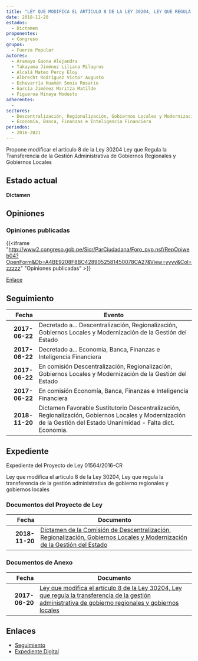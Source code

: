 ```yaml
---
title: "LEY QUE MODIFICA EL ARTÍCULO 8 DE LA LEY 30204, LEY QUE REGULA LA TRANSFERENCIA DE LA GESTIÓN ADMINISTRATIVA DE GOBIERNOS REGIONALES Y GOBIERNOS LOCALES"
date: 2018-11-20
estados: 
  - Dictamen
proponentes: 
  - Congreso
grupos: 
  - Fuerza Popular
autores: 
  - Aramayo Gaona Alejandra
  - Takayama Jiménez Liliana Milagros
  - Alcalá Mateo Percy Eloy
  - Albrecht Rodríguez Víctor Augusto
  - Echevarría Huamán Sonia Rosario
  - García Jiménez Maritza Matilde
  - Figueroa Minaya Modesto
adherentes: 
  - 
sectores: 
  - Descentralización, Regionalización, Gobiernos Locales y Modernización de la Gestión del Estado
  - Economía, Banca, Finanzas e Inteligencia Financiera
periodos: 
  - 2016-2021
---
```


Propone modificar el artículo 8 de la Ley 30204 Ley que Regula la Transferencia de la Gestión Administrativa de Gobiernos Regionales y Gobiernos Locales


## Estado actual

**Dictamen**

## Opiniones

### Opiniones publicadas

{{<iframe "http://www2.congreso.gob.pe/Sicr/ParCiudadana/Foro_pvp.nsf/RepOpiweb04?OpenForm&Db=A4BE9208F8BC4289052581450078CA27&View=yyyy&Col=zzzzz" "Opiniones publicadas" >}}

[Enlace](http://www2.congreso.gob.pe/Sicr/ParCiudadana/Foro_pvp.nsf/RepOpiweb04?OpenForm&Db=A4BE9208F8BC4289052581450078CA27&View=yyyy&Col=zzzzz)

## Seguimiento

| Fecha | Evento |
|------:|--------|
| **2017-06-22** | Decretado a... Descentralización, Regionalización, Gobiernos Locales y Modernización de la Gestión del Estado|
| **2017-06-22** | Decretado a... Economía, Banca, Finanzas e Inteligencia Financiera|
| **2017-06-22** | En comisión Descentralización, Regionalización, Gobiernos Locales y Modernización de la Gestión del Estado|
| **2017-06-22** | En comisión Economía, Banca, Finanzas e Inteligencia Financiera|
| **2018-11-20** | Dictamen Favorable Sustitutorio Descentralización, Regionalización, Gobiernos Locales y Modernización de la Gestión del Estado Unanimidad - Falta dict. Economia.|


## Expediente

Expediente del Proyecto de Ley 01564/2016-CR

Ley que modifica el artículo 8 de la Ley 30204, Ley que regula la transferencia de la gestión administrativa de gobierno regionales y gobiernos locales


### Documentos del Proyecto de Ley

| Fecha | Documento |
|------:|--------|
| **2018-11-20** | [Dictamen de la Comisión de Descentralización, Regionalización, Gobiernos Locales y Modernización de la Gestión del Estado](http://www.leyes.congreso.gob.pe/Documentos/2016_2021/Dictamenes/Proyectos_de_Ley/01564DC08MAY20181120.pdf) |

### Documentos de Anexo

| Fecha | Documento |
|------:|--------|
| **2017-06-20** | [Ley que modifica el artículo 8 de la Ley 30204, Ley que regula la transferencia de la gestión administrativa de gobierno regionales y gobiernos locales](http://www.leyes.congreso.gob.pe/Documentos/2016_2021/Proyectos_de_Ley_y_de_Resoluciones_Legislativas/PL0156320170620.pdf) |

## Enlaces 

- [Seguimiento](http://www2.congreso.gob.pe/Sicr/TraDocEstProc/CLProLey2016.nsf/f7fff46988ca05b1052578e100829cc7/87fb390b3a5af56e05258145007bdaa3?OpenDocument)
- [Expediente Digital](http://www2.congreso.gob.pehttp://www2.congreso.gob.pe/Sicr/TraDocEstProc/CLProLey2016.nsf/f7fff46988ca05b1052578e100829cc7/87fb390b3a5af56e05258145007bdaa3?OpenDocument&Click=05257FB7005EB655.eb71d0cf91d8294e05256cdf006b5706/$Body/0.1C6C)
